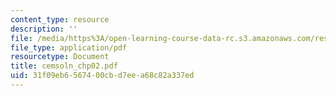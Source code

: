 ```yaml
---
content_type: resource
description: ''
file: /media/https%3A/open-learning-course-data-rc.s3.amazonaws.com/res-6-001-continuum-electromechanics-spring-2009/31f09eb6567400cbd7eea68c82a337ed_cemsoln_chp02.pdf
file_type: application/pdf
resourcetype: Document
title: cemsoln_chp02.pdf
uid: 31f09eb6-5674-00cb-d7ee-a68c82a337ed
---
```

